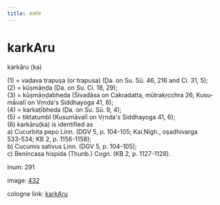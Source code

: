 ```yaml
---
title: कर्कारु
---
```


# karkAru

karkāru  (ka) <div n="P" />(1) = vaḍava trapuṣa (or trapusa) (Ḍa. on Su. Sū. 46, 216 and Ci. 31, 5); <div n="P" />(2) = kūṣmāṇḍa (Ḍa. on Su. Ci. 18, 29); <div n="P" />(3) = kūṣmāṇḍabheda (Śivadāsa on Cakradatta, mūtrakṛcchra 26; Kusu- <div n="lb" />māvalī on Vṛnda's Siddhayoga 41, 6); <div n="P" />(4) = karkaṭībheda (Ḍa. on Su. Sū. 9, 4); <div n="P" />(5) = tiktatumbī (Kusumāvalī on Vṛnda's Siddhayoga 41, 6); <div n="P" />(6) karkāru(ka) is identified as <div n="lb" />a) Cucurbita pepo Linn. (DGV 5, p. 104-105; Kai.Nigh., oṣadhivarga <div n="lb" />533-534; KB 2, p. 1156-1158); <div n="lb" />b) Cucumis sativus Linn. (DGV 5, p. 104-105); <div n="lb" />c) Benincasa hispida (Thunb.) Cogn. (KB 2, p. 1127-1128).

lnum: 291

image: [432](https://www.sanskrit-lexicon.uni-koeln.de/scans/csl-apidev/servepdf.php?dict=snp&page=432)

cologne link: [karkAru](https://sanskrit-lexicon.uni-koeln.de/scans/csl-apidev/getword.php?dict=snp&key=karkAru)

